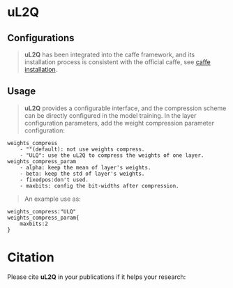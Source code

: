 # uL2Q
## Configurations
> **uL2Q** has been integrated into the caffe framework, and its installation process is consistent with the official caffe, see [caffe installation](https://github.com/BVLC/caffe).
## Usage
>  **uL2Q** provides a configurable interface, and the compression scheme can be directly configured in the model training.
In the layer configuration parameters, add the weight compression parameter configuration:
```
weights_compress 
	- ""(default): not use weights compress.
	- "ULQ": use the uL2Q to compress the weights of one layer.
weights_compress_param
	- alpha: keep the mean of layer's weights.
	- beta: keep the std of layer's weights.
	- fixedpos:don't used.
 	- maxbits: config the bit-widths after compression.
```
> An example use as:
```
weights_compress:"ULQ"
weights_compress_param{
    maxbits:2
}
```
# Citation
Please cite **uL2Q** in your publications if it helps your research:
```
```
